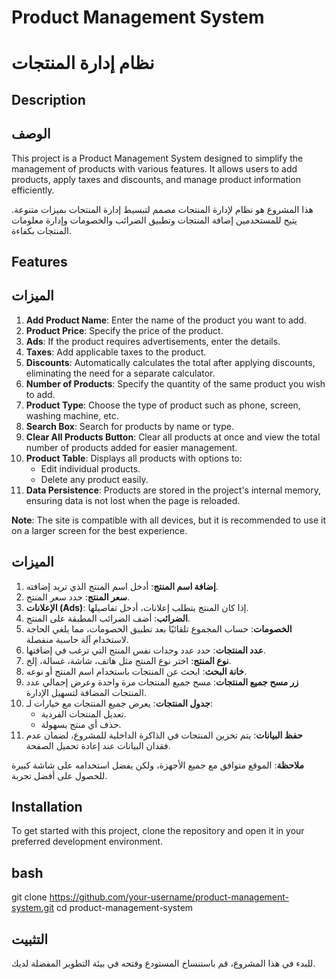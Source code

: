 # Product Management System
# نظام إدارة المنتجات

## Description
## الوصف

This project is a Product Management System designed to simplify the management of products with various features. It allows users to add products, apply taxes and discounts, and manage product information efficiently.

هذا المشروع هو نظام لإدارة المنتجات مصمم لتبسيط إدارة المنتجات بميزات متنوعة. يتيح للمستخدمين إضافة المنتجات وتطبيق الضرائب والخصومات وإدارة معلومات المنتجات بكفاءة.

## Features
## الميزات

1. **Add Product Name**: Enter the name of the product you want to add.
2. **Product Price**: Specify the price of the product.
3. **Ads**: If the product requires advertisements, enter the details.
4. **Taxes**: Add applicable taxes to the product.
5. **Discounts**: Automatically calculates the total after applying discounts, eliminating the need for a separate calculator.
6. **Number of Products**: Specify the quantity of the same product you wish to add.
7. **Product Type**: Choose the type of product such as phone, screen, washing machine, etc.
8. **Search Box**: Search for products by name or type.
9. **Clear All Products Button**: Clear all products at once and view the total number of products added for easier management.
10. **Product Table**: Displays all products with options to:
    - Edit individual products.
    - Delete any product easily.
11. **Data Persistence**: Products are stored in the project's internal memory, ensuring data is not lost when the page is reloaded.


**Note**: The site is compatible with all devices, but it is recommended to use it on a larger screen for the best experience.





## الميزات

1. **إضافة اسم المنتج**: أدخل اسم المنتج الذي تريد إضافته.
2. **سعر المنتج**: حدد سعر المنتج.
3. **الإعلانات (Ads)**: إذا كان المنتج يتطلب إعلانات، أدخل تفاصيلها.
4. **الضرائب**: أضف الضرائب المطبقة على المنتج.
5. **الخصومات**: حساب المجموع تلقائيًا بعد تطبيق الخصومات، مما يلغي الحاجة لاستخدام آلة حاسبة منفصلة.
6. **عدد المنتجات**: حدد عدد وحدات نفس المنتج التي ترغب في إضافتها.
7. **نوع المنتج**: اختر نوع المنتج مثل هاتف، شاشة، غسالة، إلخ.
8. **خانة البحث**: ابحث عن المنتجات باستخدام اسم المنتج أو نوعه.
9. **زر مسح جميع المنتجات**: مسح جميع المنتجات مرة واحدة وعرض إجمالي عدد المنتجات المضافة لتسهيل الإدارة.
10. **جدول المنتجات**: يعرض جميع المنتجات مع خيارات لـ:
    - تعديل المنتجات الفردية.
    - حذف أي منتج بسهولة.
11. **حفظ البيانات**: يتم تخزين المنتجات في الذاكرة الداخلية للمشروع، لضمان عدم فقدان البيانات عند إعادة تحميل الصفحة.


**ملاحظة**: الموقع متوافق مع جميع الأجهزة، ولكن يفضل استخدامه على شاشة كبيرة للحصول على أفضل تجربة.

## Installation

To get started with this project, clone the repository and open it in your preferred development environment.

## bash
git clone https://github.com/your-username/product-management-system.git
cd product-management-system



## التثبيت

للبدء في هذا المشروع، قم باستنساخ المستودع وفتحه في بيئة التطوير المفضلة لديك.






